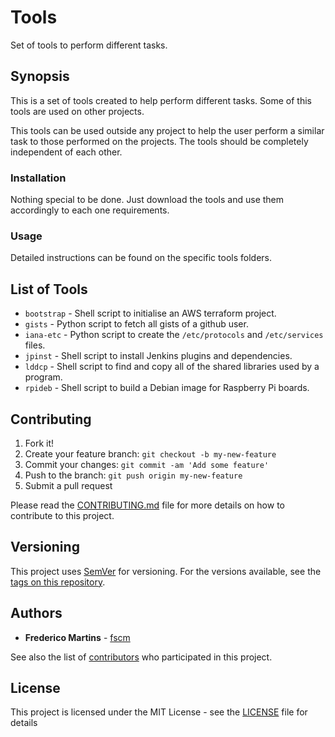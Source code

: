 # Tools

Set of tools to perform different tasks.

## Synopsis

This is a set of tools created to help perform different tasks. Some of this
tools are used on other projects.

This tools can be used outside any project to help the user perform a similar
task to those performed on the projects. The tools should be completely
independent of each other.

### Installation

Nothing special to be done. Just download the tools and use them accordingly
to each one requirements.

### Usage

Detailed instructions can be found on the specific tools folders.

## List of Tools

* `bootstrap` - Shell script to initialise an AWS terraform project.
* `gists` - Python script to fetch all gists of a github user.
* `iana-etc` - Python script to create the `/etc/protocols` and `/etc/services` files.
* `jpinst` - Shell script to install Jenkins plugins and dependencies.
* `lddcp` - Shell script to find and copy all of the shared libraries used by a program.
* `rpideb` - Shell script to build a Debian image for Raspberry Pi boards.

## Contributing

1. Fork it!
2. Create your feature branch: `git checkout -b my-new-feature`
3. Commit your changes: `git commit -am 'Add some feature'`
4. Push to the branch: `git push origin my-new-feature`
5. Submit a pull request

Please read the [CONTRIBUTING.md](CONTRIBUTING.md) file for more details on how
to contribute to this project.

## Versioning

This project uses [SemVer](http://semver.org/) for versioning. For the versions
available, see the [tags on this repository](https://github.com/fscm/tools/tags).

## Authors

* **Frederico Martins** - [fscm](https://github.com/fscm)

See also the list of [contributors](https://github.com/fscm/tools/contributors)
who participated in this project.

## License

This project is licensed under the MIT License - see the [LICENSE](LICENSE)
file for details
